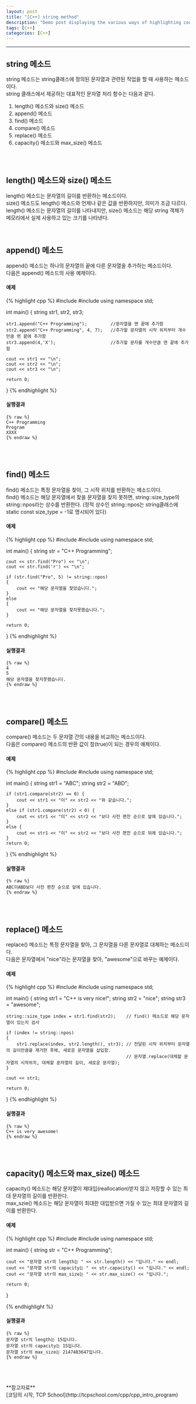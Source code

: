 ```yaml
---
layout: post
title: "[C++] string method"
description: "Demo post displaying the various ways of highlighting code in Markdown."
tags: [C++]
categories: [C++]
---
```

------------------------------------------------------------------------------------------------------------

## string 메소드
string 메소드는 string클래스에 정의된 문자열과 관련된 작업을 할 때 사용하는 메소드이다.  
string 클래스에서 제공하는 대표적인 문자열 처리 함수는 다음과 같다.  
1. length() 메소드와 size() 메소드
2. append() 메소드
3. find() 메소드
4. compare() 메소드
5. replace() 메소드
6. capacity() 메소드와 max_size() 메소드
<br/>
<br/>

## length() 메소드와 size() 메소드
length() 메소드는 문자열의 길이를 반환하는 메소드이다.  
size() 메소드도 length() 메소드와 언제나 같은 값을 반환하지만, 의미가 조금 다르다.  
length() 메소드는 문자열의 길이를 나타내지만, size() 메소드는 해당 string 객체가 메모리에서 실제 사용하고 있는 크기를 나타낸다.  
<br/>
<br/>

## append() 메소드
append() 메소드는 하나의 문자열의 끝에 다른 문자열을 추가하는 메소드이다.  
다음은 append() 메소드의 사용 예제이다.

#### 예제
{% highlight cpp %}
#include <iostream>
#include <string>
using namespace std;

int main()
{
	string str1, str2, str3;

	str1.append("C++ Programming");         //문자열을 맨 끝에 추가함
	str2.append("C++ Programming", 4, 7);   //추가할 문자열의 시작 위치부터 개수만큼 맨 끝에 추가함
	str3.append(4,'X');					    //추가할 문자를 개수만큼 맨 끝에 추가함
	
	cout << str1 << "\n";
	cout << str2 << "\n";
	cout << str3 << "\n";

	return 0;
}
{% endhighlight %}

#### 실행결과
    {% raw %}
    C++ Programming
    Program
    XXXX
    {% endraw %}
<br/>
<br/>

## find() 메소드
find() 메소드는 특정 문자열을 찾아, 그 시작 위치를 반환하는 메소드이다.  
find() 메소드는 해당 문자열에서 찾을 문자열을 찾지 못하면, string::size_type의 string::npos라는 상수를 반환한다.
(정적 상수인 string::npos는 string클래스에 static const size_type = -1로 명시되어 있다)  

#### 예제
{% highlight cpp %}
#include <iostream>
#include <string>
using namespace std;

int main()
{
	string str = "C++ Programming";

	cout << str.find("Pro") << "\n";
	cout << str.find('r') << "\n";

	if (str.find("Pro", 5) != string::npos)
	{
		cout << "해당 문자열을 찾았습니다.";
	}
	else 
	{
		cout << "해당 문자열을 찾지못했습니다.";
	}

	return 0;
}
{% endhighlight %}

#### 실행결과
    {% raw %}
    4
    5
    해당 문자열을 찾지못했습니다.
    {% endraw %} 
<br/>
<br/>

## compare() 메소드
compare() 메소드는 두 문자열 간의 내용을 비교하는 메소드이다.  
다음은 compare() 메소드의 반환 값이 참(true)이 되는 경우의 예제이다.

#### 예제
{% highlight cpp %}
#include <iostream>
#include <string>
using namespace std;

int main()
{
	string str1 = "ABC";
	string str2 = "ABD";

	if (str1.compare(str2) == 0) {
		cout << str1 << "이" << str2 << "와 같습니다.";
	}
	else if (str1.compare(str2) < 0) {
		cout << str1 << "이" << str2 << "보다 사전 편찬 순으로 앞에 있습니다.";
	}
	else {
		cout << str1 << "이" << str2 << "보다 사전 편찬 순으로 뒤에 있습니다.";
	}
	return 0;
}
{% endhighlight %}

#### 실행결과
    {% raw %}
    ABC이ABD보다 사전 편찬 순으로 앞에 있습니다.
    {% endraw %}
<br/>
<br/>
    
## replace() 메소드
replace() 메소드는 특정 문자열을 찾아, 그 문자열을 다른 문자열로 대체하는 메소드이다.  
다음은 문자열에서 "nice"라는 문자열을 찾아, "awesome"으로 바꾸는 예제이다.

#### 예제
{% highlight cpp %}
#include <iostream>
#include <string>
using namespace std;

int main()
{
	string str1 = "C++ is very nice!";
	string str2 = "nice";
	string str3 = "awesome";

	string::size_type index = str1.find(str2);    // find() 메소드로 해당 문자열이 있는지 검사

	if (index != string::npos)					   
	{
		str1.replace(index, str2.length(), str3); // 전달된 시작 위치부터 문자열의 길이만큼을 제거한 후에, 새로운 문자열을 삽입함.
												  // 문자열.replace(대체할 문자열의 시작위치, 대체할 문자열의 길이, 새로운 문자열);
	}
	
	cout << str1;

	return 0;
}
{% endhighlight %}


#### 실행결과
    {% raw %}
    C++ is very awesome!
    {% endraw %}
<br/>
<br/>

## capacity() 메소드와 max_size() 메소드 
capacity() 메소드는 해당 문자열이 재대입(reallocation)받지 않고 저장할 수 있는 최대 문자열의 길이를 반환한다.  
max_szie() 메소드는 해당 문자열이 최대한 대입받으면 가질 수 있는 최대 문자열의 길이를 반환한다.  

#### 예제
{% highlight cpp %}
#include <iostream>
#include <string>
using namespace std;

int main()
{
	string str = "C++ Programming";

	cout << "문자열 str의 length는 " << str.length() << "입니다." << endl;
	cout << "문자열 str의 capacity는 " << str.capacity() << "입니다." << endl;
	cout << "문자열 str의 max_size는 " << str.max_size() << "입니다.";
	
	return 0;
}

{% endhighlight %}

#### 실행결과
    {% raw %}
    문자열 str의 length는 15입니다.
    문자열 str의 capacity는 15입니다.
    문자열 str의 max_size는 2147483647입니다.
    {% endraw %}

<br/>
<br/>
<br/>
**참고자료**<br/>
[코딩의 시작, TCP School](http://tcpschool.com/cpp/cpp_intro_program)
